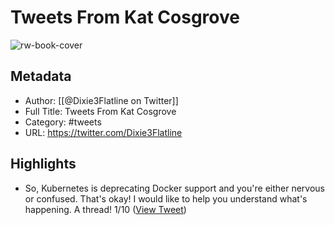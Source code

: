 # Tweets From Kat Cosgrove

![rw-book-cover](https://pbs.twimg.com/profile_images/1608992929426677761/9FaxNPW5.jpg)

## Metadata
- Author: [[@Dixie3Flatline on Twitter]]
- Full Title: Tweets From Kat Cosgrove
- Category: #tweets
- URL: https://twitter.com/Dixie3Flatline

## Highlights
- So, Kubernetes is deprecating Docker support and you're either nervous or confused. That's okay! I would like to help you understand what's happening. A thread! 1/10 ([View Tweet](https://twitter.com/Dixie3Flatline/status/1334188913724850177))
